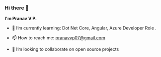 ### Hi there 👋
**I'm Pranav V P.**

- 🌱 I’m currently learning: Dot Net Core, Angular, Azure Developer Role . 

- 📫 How to reach me: pranavvp07@gmail.com

- 👯 I’m looking to collaborate on open source projects

<!--
**pranavvp10/pranavvp10** is a ✨ _special_ ✨ repository because its `README.md` (this file) appears on your GitHub profile.

Here are some ideas to get you started:

- 🔭 I’m currently working on ...
- 🌱 I’m currently learning ...
- 👯 I’m looking to collaborate on ...
- 🤔 I’m looking for help with ...
- 💬 Ask me about ...
- 📫 How to reach me: ...
- 😄 Pronouns: ...
- ⚡ Fun fact: ...
-->

